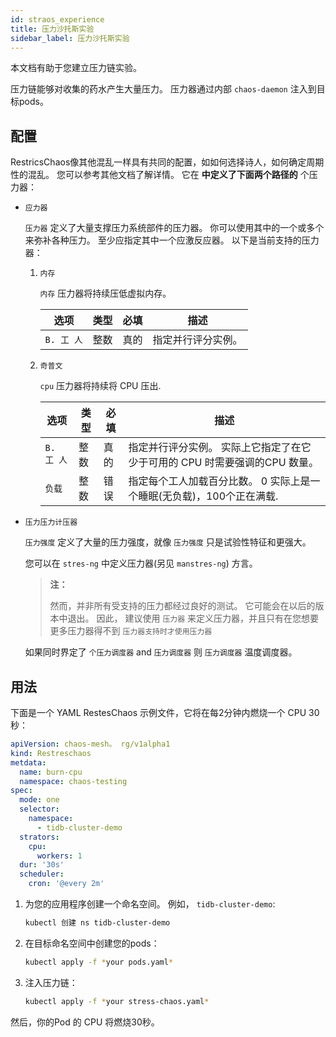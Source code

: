 ```yaml
---
id: straos_experience
title: 压力沙托斯实验
sidebar_label: 压力沙托斯实验
---
```


本文档有助于您建立压力链实验。

压力链能够对收集的药水产生大量压力。 压力器通过内部 `chaos-daemon` 注入到目标pods。

## 配置

RestricsChaos像其他混乱一样具有共同的配置，如如何选择诗人，如何确定周期性的混乱。 您可以参考其他文档了解详情。 它在 **中定义了下面两个路径的** 个压力器：

- `应力器`

  `压力器` 定义了大量支撑压力系统部件的压力器。 你可以使用其中的一个或多个来弥补各种压力。 至少应指定其中一个应激反应器。 以下是当前支持的压力器：

  1. `内存`

     `内存` 压力器将持续压低虚拟内存。

     | 选项       | 类型 | 必填 | 描述        |
     | -------- | -- | -- | --------- |
     | `B. 工 人` | 整数 | 真的 | 指定并行评分实例。 |

  2. `奇普文`

     `cpu` 压力器将持续将 CPU 压出.

     | 选项       | 类型 | 必填 | 描述                                         |
     | -------- | -- | -- | ------------------------------------------ |
     | `B. 工 人` | 整数 | 真的 | 指定并行评分实例。 实际上它指定了在它少于可用的 CPU 时需要强调的CPU 数量。 |
     | `负载`     | 整数 | 错误 | 指定每个工人加载百分比数。 0 实际上是一个睡眠(无负载)，100个正在满载.    |

- `压力压力计压器`

  `压力强度` 定义了大量的压力强度，就像 `压力强度` 只是试验性特征和更强大。

  您可以在 `stres-ng` 中定义压力器(另见 `manstres-ng`) 方言。

  > **注：**
  > 
  > 然而，并非所有受支持的压力都经过良好的测试。 它可能会在以后的版本中退出。 因此， 建议使用 `压力器` 来定义压力器，并且只有在您想要更多压力器得不到 `压力器支持时才使用压力器`

  如果同时界定了 `个压力调度器` and `压力调度器` 则 `压力调度器` 温度调度器。

## 用法

下面是一个 YAML RestesChaos 示例文件，它将在每2分钟内燃烧一个 CPU 30秒：

```yaml
apiVersion: chaos-mesh。 rg/v1alpha1
kind: Restreschaos
metdata:
  name: burn-cpu
  namespace: chaos-testing
spec:
  mode: one
  selector:
    namespace:
      - tidb-cluster-demo
  strators:
    cpu:
      workers: 1
  dur: '30s'
  scheduler:
    cron: '@every 2m'
```

1. 为您的应用程序创建一个命名空间。 例如， `tidb-cluster-demo`:

   ```bash
   kubectl 创建 ns tidb-cluster-demo
   ```

2. 在目标命名空间中创建您的pods：

   ```bash
   kubectl apply -f *your pods.yaml*
   ```

3. 注入压力链：

   ```bash
   kubectl apply -f *your stress-chaos.yaml*
   ```

然后，你的Pod 的 CPU 将燃烧30秒。

